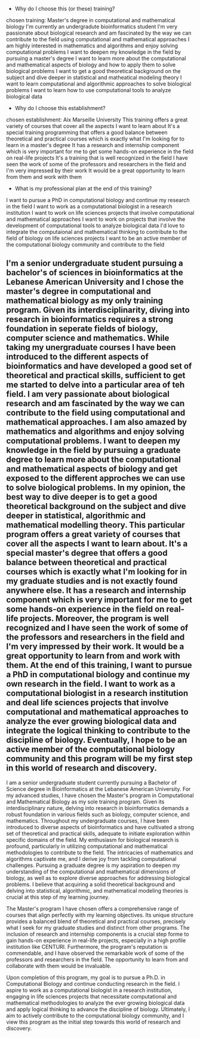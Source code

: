 - Why do I choose this (or these) training? 

chosen training: Master's degree in computational and mathematical biology
I'm currently an undergradute bioinformatics student
I'm very passionate about biological research and am fascinated by the way we can contribute to the field using computational and mathematical approaches
I am highly interested in mathematics and algorithms and enjoy solving computational problems 
I want to deepen my knowledge in the field by pursuing a master's degree
I want to learn more about the computational and mathematical aspects of biology and how to apply them to solve biological problems
I want to get a good theoretical background on the subject and dive deeper in statistical and matheatical modeling theory
I want to learn computational and algorithmic approaches to solve biological problems
I want to learn how to use computational tools to analyze biological data 

- Why do I choose this establishment? 

chosen establishment: Aix Marseille University
This training offers a great variety of courses that cover all the aspects I want to learn about
It's a special training programming that offers a good balance between theoretical and practical courses which is exactly what I'm looking for to learn in a master's degree
It has a research and internship component which is very important for me to get some hands-on experience in the field on real-life projects
It's a training that is well recognized in the field 
I have seen the work of some of the professors and researchers in the field and I'm very impressed by their work
It would be a great opportunity to learn from them and work with them


- What is my professional plan at the end of this training?

I want to pursue a PhD in computational biology and continue my research in the field
I want to work as a computational biologist in a research institution
I want to work on life sciences projects that involve computational and mathematical approaches
I want to work on projects that involve the development of computational tools to analyze biological data
I'd love to integrate the computaional and mathematical thinking to contribute to the field of biology on life sciences projects
I want to be an active member of the computational biology community and contribute to the field

I'm a senior undergraduate student pursuing a bachelor's of sciences in bioinformatics at the Lebanese American University and I chose the master's degree in computational and mathematical biology as my only training program. Given its interdisciplinarity, diving into research in bioinformatics requires a strong foundation in seperate fields of biology, computer science and mathematics. While taking my unergraduate courses I have been introduced to the different aspects of bioinformatics and have developed a good set of theoretical and practical skills, sufficient to get me started to delve into a particular area of teh field. I am very passionate about biological research and am fascinated by the way we can contribute to the field using computational and mathematical approaches. I am also amazed by mathematics and algorithms and enjoy solving computational problems. I want to deepen my knowledge in the field by pursuing a graduate degree to learn more about the computational and mathematical aspects of biology and get exposed to the different approches we can use to solve biological problems. In my opinion, the best way to dive deeper is to get a good theoretical background on the subject and dive deeper in statistical, algorithmic and mathematical modelling theory. 
This particular program offers a great variety of courses that cover all the aspects I want to learn about. It's a special master's degree that offers a good balance between theoretical and practical courses which is exactly what I'm looking for in my graduate studies and is not exactly found anywhere else. It has a research and internship component which is very important for me to get some hands-on experience in the field on real-life projects. Moreover, the program is well recognized and I have seen the work of some of the professors and researchers in the field and I'm very impressed by their work. It would be a great opportunity to learn from and work with them.
At the end of this training, I want to pursue a PhD in computational biology and continue my own research in the field. I want to work as a computational biologist in a research institution and deal life sciences projects that involve computational and mathematical approaches to analyze the ever growing biological data and integrate the logical thinking to contribute to the discipline of biology. Eventually, I hope to be an active member of the computational biology community and this program will be my first step in this world of research and discovery.
---------------

I am a senior undergraduate student currently pursuing a Bachelor of Science degree in Bioinformatics at the Lebanese American University. For my advanced studies, I have chosen the Master's program in Computational and Mathematical Biology as my sole training program. Given its interdisciplinary nature, delving into research in bioinformatics demands a robust foundation in various fields such as biology, computer science, and mathematics. Throughout my undergraduate courses, I have been introduced to diverse aspects of bioinformatics and have cultivated a strong set of theoretical and practical skills, adequate to initiate exploration within specific domains of the field.
My enthusiasm for biological research is profound, particularly in utilizing computational and mathematical methodologies to contribute to the field. The intricacies of mathematics and algorithms captivate me, and I derive joy from tackling computational challenges. Pursuing a graduate degree is my aspiration to deepen my understanding of the computational and mathematical dimensions of biology, as well as to explore diverse approaches for addressing biological problems. I believe that acquiring a solid theoretical background and delving into statistical, algorithmic, and mathematical modeling theories is crucial at this step of my learning journey.

The Master's program I have chosen offers a comprehensive range of courses that align perfectly with my learning objectives. Its unique structure provides a balanced blend of theoretical and practical courses, precisely what I seek for my graduate studies and distinct from other programs. The inclusion of research and internship components is a crucial step forme to gain hands-on experience in real-life projects, especially in a high profile institution like CENTURI. Furthermore, the program's reputation is commendable, and I have observed the remarkable work of some of the professors and researchers in the field. The opportunity to learn from and collaborate with them would be invaluable.

Upon completion of this program, my goal is to pursue a Ph.D. in Computational Biology and continue conducting research in the field. I aspire to work as a computational biologist in a research institution, engaging in life sciences projects that necessitate computational and mathematical methodologies to analyze the ever growing biological data and apply logical thinking to advance the discipline of biology. Ultimately, I aim to actively contribute to the computational biology community, and I view this program as the initial step towards this world of research and discovery.